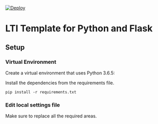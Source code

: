 [![Deploy](https://www.herokucdn.com/deploy/button.svg)](https://heroku.com/deploy)

# LTI Template for Python and Flask

## Setup

### Virtual Environment
Create a virtual environment that uses Python 3.6.5:

Install the dependencies from the requirements file. 

```
pip install -r requirements.txt
```

### Edit local settings file
Make sure to replace all the required areas.
